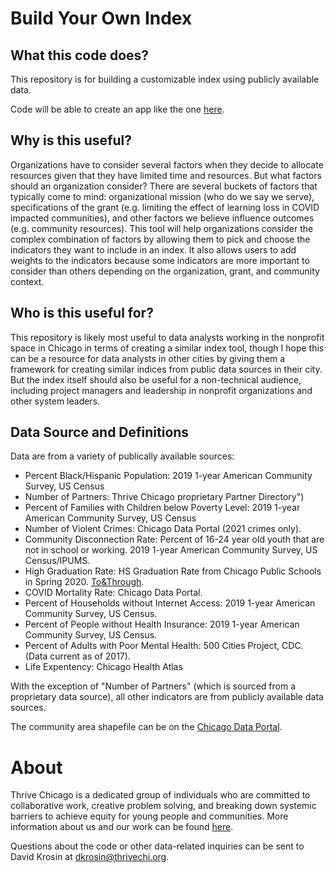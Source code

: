# Build Your Own Index

## What this code does?
This repository is for building a customizable index using publicly available data.

Code will be able to create an app like the one [here](https://dkro23.shinyapps.io/byo_index_v3/).

## Why is this useful?
Organizations have to consider several factors when they decide to allocate resources given that they have limited time and resources. But what factors should an organization consider? There are several buckets of factors that typically come to mind: organizational mission (who do we say we serve), specifications of the grant (e.g. limiting the effect of learning loss in COVID impacted communities), and other factors we believe influence outcomes  (e.g. community resources). This tool will help organizations consider the complex combination of factors by allowing them to pick and choose the indicators they want to include in an index. It also allows users to add weights to the indicators because some indicators are more important to consider than others depending on the organization, grant, and community context.

## Who is this useful for?
This repository is likely most useful to data analysts working in the nonprofit space in Chicago in terms of creating a similar index tool, though I hope this can be a resource for data analysts in other cities by giving them a framework for creating similar indices from public data sources in their city. But the index itself should also be useful for a non-technical audience, including project managers and leadership in nonprofit organizations and other system leaders. 

## Data Source and Definitions
Data are from a variety of publically available sources:
- Percent Black/Hispanic Population: 2019 1-year American Community Survey, US Census
- Number of Partners: Thrive Chicago proprietary Partner Directory")
- Percent of Families with Children below Poverty Level: 2019 1-year American Community Survey, US Census
- Number of Violent Crimes: Chicago Data Portal (2021 crimes only).
- Community Disconnection Rate: Percent of 16-24 year old youth that are not in school or working. 2019 1-year American Community Survey, US Census/IPUMS.
- High Graduation Rate: HS Graduation Rate from Chicago Public Schools in Spring 2020. [To&Through](https://toandthrough.uchicago.edu/tool/cps/).
- COVID Mortality Rate: Chicago Data Portal.
- Percent of Households without Internet Access: 2019 1-year American Community Survey, US Census.
- Percent of People without Health Insurance: 2019 1-year American Community Survey, US Census.
- Percent of Adults with Poor Mental Health: 500 Cities Project, CDC. (Data current as of 2017).
- Life Expentency: Chicago Health Atlas

With the exception of "Number of Partners" (which is sourced from a proprietary data source), all other indicators are from publicly available data sources. 

The community area shapefile can be on the [Chicago Data Portal](https://data.cityofchicago.org/Facilities-Geographic-Boundaries/Boundaries-Community-Areas-current-/cauq-8yn6).

# About

Thrive Chicago is a dedicated group of individuals who are committed to collaborative work, creative problem solving, and breaking down systemic barriers to achieve equity for young people and communities. More information about us and our work can be found [here](https://thrivechi.org/).

Questions about the code or other data-related inquiries can be sent to David Krosin at dkrosin@thrivechi.org.
